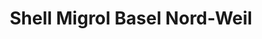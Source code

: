 ---
title: "Shell Migrol Basel Nord-Weil"
url: /weil-am-rhein/shell-migrol-basel-nord-weil/
shop: Lebensmittel
---